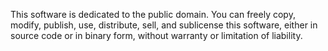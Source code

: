 This software is dedicated to the public domain. You can freely copy, modify, publish, use, distribute, sell, and sublicense this software, either in source code or in binary form, without warranty or limitation of liability.
